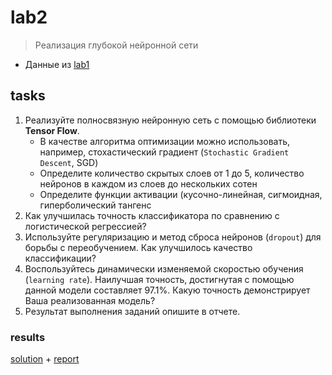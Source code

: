 # lab2
> Реализация глубокой нейронной сети

- Данные из [lab1](/ml/sem2/lab1)

## tasks

1. Реализуйте полносвязную нейронную сеть с помощью библиотеки **Tensor Flow**.
    - В качестве алгоритма оптимизации можно использовать, например, стохастический градиент (`Stochastic Gradient Descent`, SGD)
    - Определите количество скрытых слоев от 1 до 5, количество нейронов в каждом из слоев до нескольких сотен
    - Определите функции активации (кусочно-линейная, сигмоидная, гиперболический тангенс
2. Как улучшилась точность классификатора по сравнению с логистической регрессией?
3. Используйте регуляризацию и метод сброса нейронов (`dropout`) для борьбы с переобучением. Как улучшилось качество классификации?
4. Воспользуйтесь динамически изменяемой скоростью обучения (`learning rate`). Наилучшая точность, достигнутая с помощью данной модели составляет 97.1%. Какую точность демонстрирует Ваша реализованная модель?
5. Результат выполнения заданий опишите в отчете.


### results

[solution](/ml/sem2/lab2/lab2.ipynb) + [report](/ml/sem2/lab2/lab2.md)

